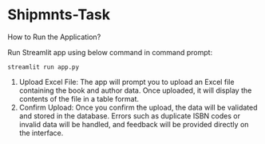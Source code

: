 # Shipmnts-Task

How to Run the Application?

Run Streamlit app using below command in command prompt:

    streamlit run app.py
1. Upload Excel File: The app will prompt you to upload an Excel file containing the book and author data. Once uploaded, it will display the contents of the file in a table format.
2. Confirm Upload: Once you confirm the upload, the data will be validated and stored in the database. Errors such as duplicate ISBN codes or invalid data will be handled, and feedback will be provided directly on the interface.
